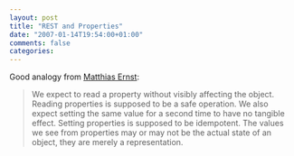 ```yaml
---
layout: post
title: "REST and Properties"
date: "2007-01-14T19:54:00+01:00"
comments: false
categories: 
---
```


<p>Good analogy from <a href="http://www.mernst.org/blog/archives/01-01-2007_01-31-2007.html#151">Matthias Ernst</a>:</p>

<blockquote>
<p>We expect to read a property without visibly affecting the object. Reading properties is supposed to be a safe operation. We also expect setting the same value for a second time to have no tangible effect. Setting properties is supposed to be idempotent. The values we see from properties may or may not be the actual state of an object, they are merely a representation.</p>
</blockquote>


